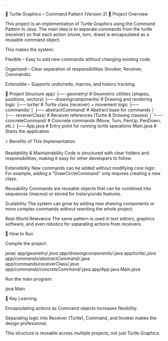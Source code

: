 .

🐢 Turtle Graphics – Command Pattern (Version 2)
📌 Project Overview

This project is an implementation of Turtle Graphics using the Command Pattern in Java.
The main idea is to separate commands from the turtle (receiver) so that each action (move, turn, draw) is encapsulated as a reusable command object.

This makes the system:

Flexible – Easy to add new commands without changing existing code.

Organized – Clear separation of responsibilities (Invoker, Receiver, Commands).

Extensible – Supports undo/redo, macros, and history tracking.

📂 Project Structure
app/
 ├── geometry/                # Geometric utilities (shapes, positions, vectors)
 ├── drawingcomponents/       # Drawing and rendering logic
 ├── turtle/                  # Turtle class (receiver) + movement logic
 ├── commands/
 │    ├── abstractCommand/    # Abstract base for commands
 │    ├── receiverClass/      # Receiver references (Turtle & Drawing classes)
 │    └── concreteCommand/    # Concrete commands (Move, Turn, PenUp, PenDown, etc.)
 ├── App.java                 # Entry point for running turtle operations
Main.java                     # Starts the application

⚡ Benefits of This Implementation

Readability & Maintainability
Code is structured with clear folders and responsibilities, making it easy for other developers to follow.

Extensibility
New commands can be added without modifying core logic. For example, adding a "DrawCircleCommand" only requires creating a new class.

Reusability
Commands are reusable objects that can be combined into sequences (macros) or stored for history/undo features.

Scalability
The system can grow by adding new drawing components or more complex commands without rewriting the whole project.

Real-World Relevance
The same pattern is used in text editors, graphics software, and even robotics for separating actions from receivers.

🚀 How to Run

Compile the project:

javac app/geometry/*.java app/drawingcomponents/*.java app/turtle/*.java app/commands/abstractCommand/*.java app/commands/receiverClass/*.java app/commands/concreteCommand/*.java app/App.java Main.java


Run the main program:

java Main

🌟 Key Learning

Encapsulating actions as Command objects increases flexibility.

Separating logic into Receiver (Turtle), Command, and Invoker makes the design professional.

This structure is reusable across multiple projects, not just Turtle Graphics.
